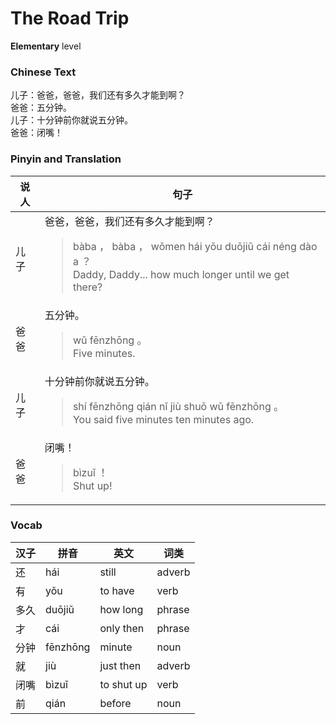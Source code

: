 # The Road Trip
**Elementary** level
### Chinese Text
儿子：爸爸，爸爸，我们还有多久才能到啊？<br />爸爸：五分钟。<br />儿子：十分钟前你就说五分钟。<br />爸爸：闭嘴！

### Pinyin and Translation
|说人|句子|
|----|----|
|儿子|爸爸，爸爸，我们还有多久才能到啊？<blockquote>bàba ， bàba ， wǒmen hái yǒu duōjiǔ cái néng dào a ？<br />Daddy, Daddy... how much longer until we get there?</blockquote>|
|爸爸|五分钟。<blockquote>wǔ fēnzhōng 。<br />Five minutes.</blockquote>|
|儿子|十分钟前你就说五分钟。<blockquote>shí fēnzhōng qián nǐ jiù shuō wǔ fēnzhōng 。<br />You said five minutes ten minutes ago.</blockquote>|
|爸爸|闭嘴！<blockquote>bìzuǐ ！<br />Shut up!</blockquote>|
### Vocab
|汉子|拼音|英文|词类|
|----|----|----|----|
|还|hái|still|adverb|
|有|yǒu|to have|verb|
|多久|duōjiǔ|how long|phrase|
|才|cái|only then|phrase|
|分钟|fēnzhōng|minute|noun|
|就|jiù|just then|adverb|
|闭嘴|bìzuǐ|to shut up|verb|
|前|qián|before|noun|